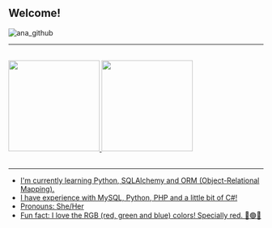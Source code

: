 ##  Welcome!

![ana_github](https://github.com/AnaaXavier/AnaaXavier/assets/136129492/016b8abe-782c-4c3b-9acf-3343cc03fd83)
<hr><br>
<div>
	<a href="https://github.com/AnaaXavier">
	<img height="180cm" src="https://github-readme-stats.vercel.app/api?username=AnaaXavier&show_icons=true&theme=vue-dark&include_all_commits-true&count_private=true"/>
	<img height="180cm" src="https://github-readme-stats.vercel.app/api/top-langs/?username=AnaaXavier&layout=compact&langs_count=16&theme=vue-dark"/>
</div>
<br><hr>

- I'm currently learning Python, SQLAlchemy and ORM (Object-Relational Mapping).
- I have experience with MySQL, Python, PHP and a little bit of C#!
- Pronouns: She/Her
- Fun fact: I love the RGB (red, green and blue) colors! Specially red. 🔴🟢🔵

